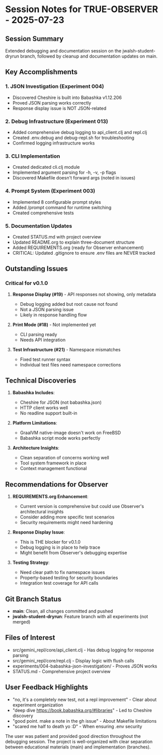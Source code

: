 # Session Notes for TRUE-OBSERVER - 2025-07-23

## Session Summary
Extended debugging and documentation session on the jwalsh-student-dryrun branch, followed by cleanup and documentation updates on main.

## Key Accomplishments

### 1. JSON Investigation (Experiment 004)
- Discovered Cheshire is built into Babashka v1.12.206
- Proved JSON parsing works correctly
- Response display issue is NOT JSON-related

### 2. Debug Infrastructure (Experiment 013)
- Added comprehensive debug logging to api_client.clj and repl.clj
- Created .env.debug and debug-repl.sh for troubleshooting
- Confirmed logging infrastructure works

### 3. CLI Implementation
- Created dedicated cli.clj module
- Implemented argument parsing for -h, -v, -p flags
- Discovered Makefile doesn't forward args (noted in issues)

### 4. Prompt System (Experiment 003)
- Implemented 8 configurable prompt styles
- Added /prompt command for runtime switching
- Created comprehensive tests

### 5. Documentation Updates
- Created STATUS.md with project overview
- Updated README.org to explain three-document structure
- Added REQUIREMENTS.org (ready for Observer enhancement)
- CRITICAL: Updated .gitignore to ensure .env files are NEVER tracked

## Outstanding Issues

### Critical for v0.1.0
1. **Response Display (#19)** - API responses not showing, only metadata
   - Debug logging added but root cause not found
   - Not a JSON parsing issue
   - Likely in response handling flow

2. **Print Mode (#18)** - Not implemented yet
   - CLI parsing ready
   - Needs API integration

3. **Test Infrastructure (#21)** - Namespace mismatches
   - Fixed test runner syntax
   - Individual test files need namespace corrections

## Technical Discoveries

1. **Babashka Includes**:
   - Cheshire for JSON (not babashka.json)
   - HTTP client works well
   - No readline support built-in

2. **Platform Limitations**:
   - GraalVM native-image doesn't work on FreeBSD
   - Babashka script mode works perfectly

3. **Architecture Insights**:
   - Clean separation of concerns working well
   - Tool system framework in place
   - Context management functional

## Recommendations for Observer

1. **REQUIREMENTS.org Enhancement**:
   - Current version is comprehensive but could use Observer's architectural insights
   - Consider adding more specific test scenarios
   - Security requirements might need hardening

2. **Response Display Issue**:
   - This is THE blocker for v0.1.0
   - Debug logging is in place to help trace
   - Might benefit from Observer's debugging expertise

3. **Testing Strategy**:
   - Need clear path to fix namespace issues
   - Property-based testing for security boundaries
   - Integration test coverage for API calls

## Git Branch Status
- **main**: Clean, all changes committed and pushed
- **jwalsh-student-dryrun**: Feature branch with all experiments (not merged)

## Files of Interest
- src/gemini_repl/core/api_client.clj - Has debug logging for response parsing
- src/gemini_repl/core/repl.clj - Display logic with flush calls
- experiments/004-babashka-json-investigation/ - Proves JSON works
- STATUS.md - Comprehensive project overview

## User Feedback Highlights
- "no, it's a completely new test, not a repl improvement" - Clear about experiment organization
- "deep dive https://book.babashka.org/#libraries" - Led to Cheshire discovery
- "good point. make a note in the gh issue" - About Makefile limitations
- "scared me half to death yo :D" - When ensuring .env security

The user was patient and provided good direction throughout the debugging session. The project is well-organized with clear separation between educational materials (main) and implementation (branches).